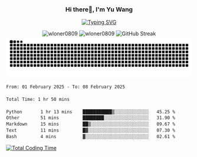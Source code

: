 <h3 align="center">Hi there👋, I'm Yu Wang</h1>

<p align="center"><a href="https://git.io/typing-svg"><img src="https://readme-typing-svg.demolab.com?font=Alex+Brush&size=18&pause=1000&color=716A50&background=6F66FF00&center=true&vCenter=true&width=435&lines=To+love+oneself+is+the+beginning+of+a+lifelong+romance.+%E2%80%94+Oscar+Wilde" alt="Typing SVG" /></a></p>


<p align="center">
 <img src="https://github-readme-stats.vercel.app/api/top-langs?username=wloner0809&show_icons=true&locale=en&layout=compact" alt="wloner0809" height=120 />
 <img src="https://github-readme-stats.vercel.app/api?username=wloner0809&show_icons=true&locale=en" alt="wloner0809" height=120 />
 <img src="https://github-readme-streak-stats.herokuapp.com?user=wloner0809&theme=microsoft" alt="GitHub Streak" height=120 />
 <img src="https://github.com/Wloner0809/Wloner0809/blob/output/github-contribution-grid-snake.svg">
</p>
 
<!--START_SECTION:waka-->

```txt
From: 01 February 2025 - To: 08 February 2025

Total Time: 1 hr 50 mins

Python       1 hr 13 mins    ███████████▒░░░░░░░░░░░░░   45.25 %
Other        51 mins         ████████░░░░░░░░░░░░░░░░░   31.90 %
Markdown     15 mins         ██▒░░░░░░░░░░░░░░░░░░░░░░   09.67 %
Text         11 mins         █▓░░░░░░░░░░░░░░░░░░░░░░░   07.30 %
Bash         4 mins          ▓░░░░░░░░░░░░░░░░░░░░░░░░   02.61 %
```

<!--END_SECTION:waka-->

[![Total Coding Time](https://wakatime.com/badge/user/3b010e91-e8bb-445f-9eac-c8ab5bc30cb6.svg)](https://wakatime.com/@3b010e91-e8bb-445f-9eac-c8ab5bc30cb6)
